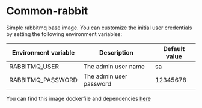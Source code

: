 # Common-rabbit

Simple rabbitmq base image. You can customize the initial user credentials by setting the following environment variables:

|Environment variable|Description|Default value|
|---|---|---|
|RABBITMQ_USER|The admin user name|sa|
|RABBITMQ_PASSWORD|The admin user password|12345678|

You can find this image dockerfile and dependencies [here](https://github.com/LostSavannah/docker-images/tree/main/dockerfile-rabbit)